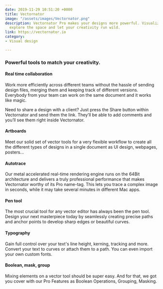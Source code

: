 ```yaml
---
date: 2019-11-29 10:51:20 +0000
title: Vectornator
image: "/assets/images/Vectornator.png"
description: Vectornator Pro makes your designs more powerful. Visualize every detail,
  explore the space and let your creativity run wild.
link: https://vectornator.io
category:
- Visual design

---
```

### Powerful tools to match your creativity.

#### Real time collaboration

Work more efficiently across different teams without the hassle of sending design files, merging them and keeping track of different versions. Everybody from your team can work on the same document and it works like magic. 

Need to share a design with a client? Just press the Share button within Vectornator and send them the link. They’ll be able to add comments and you’ll see them right inside Vectornator.

#### Artboards

Meet our solid set of vector tools for a very flexible workflow to create all the different types of designs in a single document as UI design, webpages, posters...

#### Autotrace

Our metal accelerated real-time rendering engine runs on the 64Bit architecture and delivers a truly professional performance that makes Vectornator worthy of its Pro name-tag. This lets you trace a complex image in seconds, while it may take several minutes in different Mac apps.

#### Pen tool

The most crucial tool for any vector editor has always been the pen tool. Design your next masterpiece today by seamlessly creating precise paths and anchor points to develop sharp edges or beautiful curves.

#### Typography

Gain full control over your text's line height, kerning, tracking and more. Convert your text to curves or attach them to a path. You can even import your own custom fonts.

#### Boolean, mask, group

Mixing elements on a vector tool should be super easy. And for that, we got you cover with our Pro Features as Boolean Operations, Grouping, Masking.